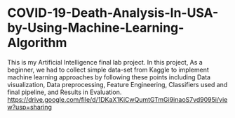 # COVID-19-Death-Analysis-In-USA-by-Using-Machine-Learning-Algorithm
This is my Artificial Intelligence final lab project. In this project, As a beginner, we had to collect simple data-set from Kaggle to implement machine learning approaches by following these points including Data visualization, Data preprocessing, Feature Engineering, Classifiers used and final pipeline, and Results in Evaluation.
https://drive.google.com/file/d/1DKaX1KiCwQumtGTmGi9inaoS7vd9095i/view?usp=sharing
